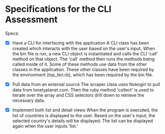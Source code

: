 # Specifications for the CLI Assessment

Specs:
- [x] Have a CLI for interfacing with the application
    A CLI class has been created which interacts with the user based on the user's input. When the bin file is run, a new CLI object is instantiated and calls the CLI 'call' method on that object. The 'call' method then runs the methods being called inside of it. Some of these methods use data from the other classes in the application. These other classes have been required by the environment (top_ten.rb), which has been required by the bin file.
- [x] Pull data from an external source
    The scraper class uses Nokogiri to pull data from lonelyplanet.com. Then the ruby method 'collect' is used to iterate over the array and CSS selectors drill down to retrieve the necessary data.
- [x] Implement both list and detail views
    When the program is executed, the list of countries is displayed to the user. Based on the user's input, the selected country's details will be displayed. The list can be displayed again when the user inputs 'list.'



